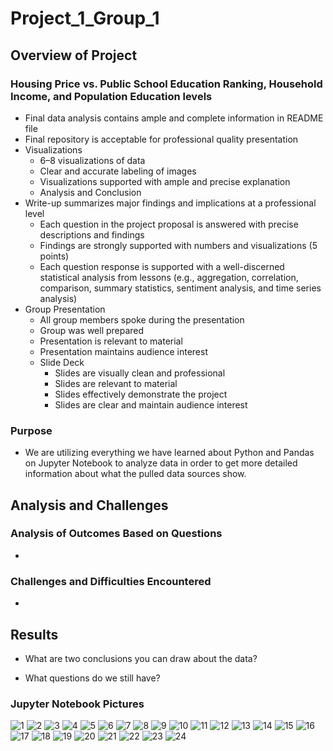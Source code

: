 # Project_1_Group_1

## Overview of Project

### Housing Price vs. Public School Education Ranking, Household Income, and Population Education levels
   
* Final data analysis contains ample and complete information in README file
* Final repository is acceptable for professional quality presentation
* Visualizations
    * 6–8 visualizations of data
    * Clear and accurate labeling of images
    * Visualizations supported with ample and precise explanation
    * Analysis and Conclusion 
* Write-up summarizes major findings and implications at a professional level
    * Each question in the project proposal is answered with precise descriptions and findings
    * Findings are strongly supported with numbers and visualizations (5 points)
    * Each question response is supported with a well-discerned statistical analysis from lessons (e.g., aggregation, correlation, comparison, summary statistics, sentiment analysis, and time series analysis)
* Group Presentation
    * All group members spoke during the presentation
    * Group was well prepared
    * Presentation is relevant to material
    * Presentation maintains audience interest
    * Slide Deck
        * Slides are visually clean and professional
        * Slides are relevant to material
        * Slides effectively demonstrate the project 
        * Slides are clear and maintain audience interest

### Purpose
   
* We are utilizing everything we have learned about Python and Pandas on Jupyter Notebook to analyze data in order to get more detailed information about what the pulled data sources show.

## Analysis and Challenges

### Analysis of Outcomes Based on Questions

* 

### Challenges and Difficulties Encountered

* 

## Results

* What are two conclusions you can draw about the data?

* What questions do we still have?

### Jupyter Notebook Pictures
![1](Images/1.png)
![2](Images/2.png)
![3](Images/3.png)
![4](Images/4.png)
![5](Images/5.png)
![6](Images/6.png)
![7](Images/7.png)
![8](Images/8.png)
![9](Images/9.png)
![10](Images/10.png)
![11](Images/11.png)
![12](Images/12.png)
![13](Images/13.png)
![14](Images/14.png)
![15](Images/15.png)
![16](Images/16.png)
![17](Images/17.png)
![18](Images/18.png)
![19](Images/19.png)
![20](Images/20.png)
![21](Images/21.png)
![22](Images/22.png)
![23](Images/23.png)
![24](Images/24.png)

